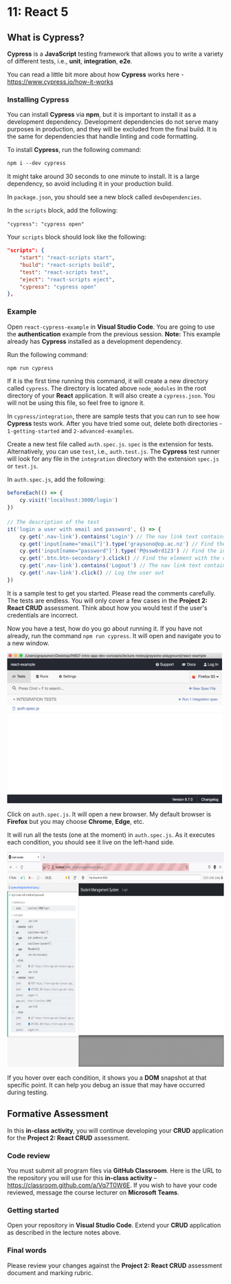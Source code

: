 # 11: React 5

## What is Cypress?

**Cypress** is a **JavaScript** testing framework that allows you to write a variety of different tests, i.e., **unit**, **integration**, **e2e**.

You can read a little bit more about how **Cypress** works here - <https://www.cypress.io/how-it-works>

### Installing Cypress

You can install **Cypress** via **npm**, but it is important to install it as a development dependency. Development dependencies do not serve many purposes in production, and they will be excluded from the final build. It is the same for dependencies that handle linting and code formatting.

To install **Cypress**, run the following command:

```md
npm i --dev cypress
```

It might take around 30 seconds to one minute to install. It is a large dependency, so avoid including it in your production build.

In `package.json`, you should see a new block called `devDependencies`.

In the `scripts` block, add the following:

`"cypress": "cypress open"`

Your `scripts` block should look like the following:

```json
"scripts": {
    "start": "react-scripts start",
    "build": "react-scripts build",
    "test": "react-scripts test",
    "eject": "react-scripts eject",
    "cypress": "cypress open"
},
```

### Example

Open `react-cypress-example` in **Visual Studio Code**. You are going to use the **authentication** example from the previous session. **Note:** This example already has **Cypress** installed as a development dependency.

Run the following command:

```bash
npm run cypress
```

If it is the first time running this command, it will create a new directory called `cypress`. The directory is located above `node_modules` in the root directory of your **React** application. It will also create a `cypress.json`. You will not be using this file, so feel free to ignore it.

In `cypress/integration`, there are sample tests that you can run to see how **Cypress** tests work. After you have tried some out, delete both directories - `1-getting-started` and `2-advanced-examples`.

Create a new test file called `auth.spec.js`. `spec` is the extension for tests. Alternatively, you can use `test`, i.e., `auth.test.js`. The **Cypress** test runner will look for any file in the `integration` directory with the extension `spec.js` or `test.js`.

In `auth.spec.js`, add the following:

```js
beforeEach(() => {
    cy.visit('localhost:3000/login') 
})

// The description of the test
it('login a user with email and password', () => {
    cy.get('.nav-link').contains('Login') // The nav link text contains "Login"
    cy.get('input[name="email"]').type('graysono@op.ac.nz') // Find the input with the name "email", then type a value
    cy.get('input[name="password"]').type('P@ssw0rd123') // Find the input with the name "password", then type a value
    cy.get('.btn.btn-secondary').click() // Find the element with the class .btn.btn-secondary, then click it
    cy.get('.nav-link').contains('Logout') // The nav link text contains "Logout"
    cy.get('.nav-link').click() // Log the user out
})
```

It is a sample test to get you started. Please read the comments carefully. The tests are endless. You will only cover a few cases in the **Project 2: React CRUD** assessment. Think about how you would test if the user's credentials are incorrect.

Now you have a test, how do you go about running it. If you have not already, run the command `npm run cypress`. It will open and navigate you to a new window.

<img src="../resources/img/12-react-5-cypress/react-cypress-1.png" width="500" height="350">

Click on `auth.spec.js`. It will open a new browser. My default browser is **Firefox** but you may choose **Chrome**, **Edge**, etc.

It will run all the tests (one at the moment) in `auth.spec.js`. As it executes each condition, you should see it live on the left-hand side.

<img src="../resources/img/12-react-5-cypress/react-cypress-2.png" width="750" height="500">

If you hover over each condition, it shows you a **DOM** snapshot at that specific point. It can help you debug an issue that may have occurred during testing.

## Formative Assessment

In this **in-class activity**, you will continue developing your **CRUD** application for the **Project 2: React CRUD** assessment.

### Code review

You must submit all program files via **GitHub Classroom**. Here is the URL to the repository you will use for this **in-class activity** – <https://classroom.github.com/a/Vq7T0W6E>. If you wish to have your code reviewed, message the course lecturer on **Microsoft Teams**. 

### Getting started

Open your repository in **Visual Studio Code**. Extend your **CRUD** application as described in the lecture notes above.

### Final words

Please review your changes against the **Project 2: React CRUD** assessment document and marking rubric.